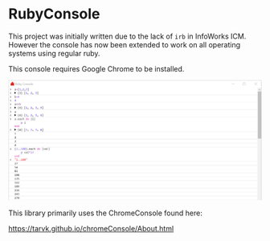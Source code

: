 # RubyConsole

This project was initially written due to the lack of `irb` in InfoWorks ICM. However the console has now been extended to work on all operating systems using regular ruby.

This console requires Google Chrome to be installed.

![preview](./Preview.png)

This library primarily uses the ChromeConsole found here:

https://tarvk.github.io/chromeConsole/About.html
